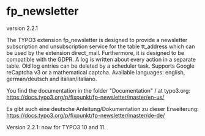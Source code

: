 # fp_newsletter

version 2.2.1

The TYPO3 extension fp_newsletter is designed to provide a newsletter subscription and unsubscription service for the table tt_address which can be used
by the extension direct_mail. Furthermore, it is designed to be compatible with the GDPR. A log is written about every action in a separate table.
Old log entries can be deleted by a scheduler task.
Supports Google reCaptcha v3 or a mathematical captcha.
Available languages: english, german/deutsch and italian/italiano.

You find the documentation in the folder "Documentation" / at typo3.org:
https://docs.typo3.org/p/fixpunkt/fp-newsletter/master/en-us/

Es gibt auch eine deutsche Anleitung/Dokumentation zu dieser Erweiterung:
https://docs.typo3.org/p/fixpunkt/fp-newsletter/master/de-de/

Version 2.2.1: now for TYPO3 10 and 11.